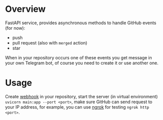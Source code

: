 # Overview

FastAPI service, provides asynchronous methods to handle GitHub events (for now):
- push
- pull request (also with ```merged``` action)
- star

When in your repository occurs one of these events you get message in your own Telegram bot, of course you need to create it or use another one.

# Usage

Create [webhook](https://docs.github.com/en/webhooks-and-events/webhooks/about-webhooks) in your repository, start the server (in virtual environment) ```uvicorn main:app --port <port>```, make sure GitHub can send request to your IP address, for example, you can use [ngrok](https://ngrok.com/download) for testing ```ngrok http <port>```.